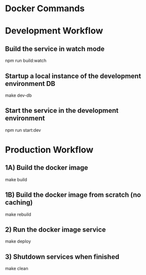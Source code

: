 # Docker Commands

# Development Workflow

## Build the service in watch mode

npm run build:watch

## Startup a local instance of the development environment DB

make dev-db

## Start the service in the development environment

npm run start:dev

# Production Workflow

## 1A) Build the docker image

make build

## 1B) Build the docker image from scratch (no caching)

make rebuild

## 2) Run the docker image service

make deploy

## 3) Shutdown services when finished

make clean
